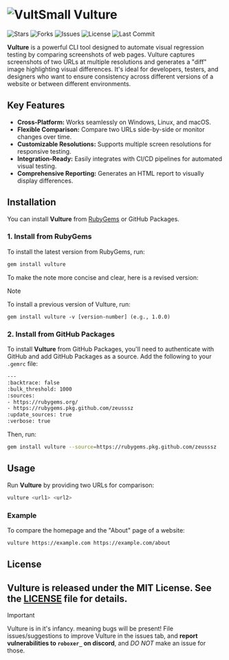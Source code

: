 # ![VultSmall](https://github.com/user-attachments/assets/8788f26e-76d8-471f-b341-5de48dfcc088) Vulture
![Stars](https://img.shields.io/github/stars/zeusssz/vulture?style=flat-square)  ![Forks](https://img.shields.io/github/forks/zeusssz/vulture?style=flat-square)  ![Issues](https://img.shields.io/github/issues/zeusssz/vulture?style=flat-square)  ![License](https://img.shields.io/github/license/zeusssz/vulture?style=flat-square)  ![Last Commit](https://img.shields.io/github/last-commit/zeusssz/vulture?style=flat-square)


**Vulture** is a powerful CLI tool designed to automate visual regression testing by comparing screenshots of web pages. Vulture captures screenshots of two URLs at multiple resolutions and generates a "diff" image highlighting visual differences. It's ideal for developers, testers, and designers who want to ensure consistency across different versions of a website or between different environments.

## Key Features

- **Cross-Platform:** Works seamlessly on Windows, Linux, and macOS.
- **Flexible Comparison:** Compare two URLs side-by-side or monitor changes over time.
- **Customizable Resolutions:** Supports multiple screen resolutions for responsive testing.
- **Integration-Ready:** Easily integrates with CI/CD pipelines for automated visual testing.
- **Comprehensive Reporting:** Generates an HTML report to visually display differences.

## Installation

You can install **Vulture** from [RubyGems](https://rubygems.org/gems/vulture) or GitHub Packages.

### 1. Install from RubyGems

To install the latest version from RubyGems, run:

```sh
gem install vulture
```

To make the note more concise and clear, here is a revised version:

>[!NOTE] 
> To install a previous version of Vulture, run:  
> ```
> gem install vulture -v [version-number] (e.g., 1.0.0)
> ```

### 2. Install from GitHub Packages

To install **Vulture** from GitHub Packages, you'll need to authenticate with GitHub and add GitHub Packages as a source. Add the following to your `.gemrc` file:

```sh
---
:backtrace: false
:bulk_threshold: 1000
:sources:
- https://rubygems.org/
- https://rubygems.pkg.github.com/zeusssz
:update_sources: true
:verbose: true
```

Then, run:

```sh
gem install vulture --source=https://rubygems.pkg.github.com/zeusssz
```

## Usage

Run **Vulture** by providing two URLs for comparison:

```sh
vulture <url1> <url2>
```

### Example

To compare the homepage and the "About" page of a website:

```sh
vulture https://example.com https://example.com/about
```

## License

**Vulture** is released under the MIT License. See the [LICENSE](LICENSE) file for details.
---
>[!IMPORTANT]
Vulture is in it's infancy. meaning bugs will be present! File issues/suggestions to improve Vulture in the issues tab, and **report vulnerabilities to `roboxer_` on discord**, and *DO NOT* make an issue for those.
